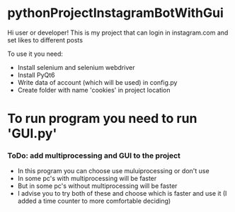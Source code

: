 # pythonProjectInstagramBotWithGui

Hi user or developer! This is my project that can login in instagram.com and set likes to different posts

To use it you need:
+ Install selenium and selenium webdriver
+ Install PyQt6
+ Write data of account (which will be used) in config.py
+ Create folder with name 'cookies' in project location

# To run program you need to run 'GUI.py'

### ToDo: add multiprocessing and GUI to the project
+ In this program you can choose use muluiprocessing or don't use
+ In some pc's with multiprocessing will be faster
+ But in some pc's without multiprocessing will be faster
+ I advise you to try both of these and choose which is faster and use it
(I added a time counter to more comfortable deciding)
